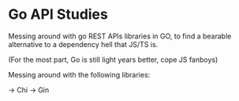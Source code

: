 # Go API Studies

Messing around with go REST APIs libraries in GO, to find a bearable alternative to a dependency hell that JS/TS is. 

(For the most part, Go is still light years better, cope JS fanboys)

Messing around with the following libraries:

-> Chi 
-> Gin 